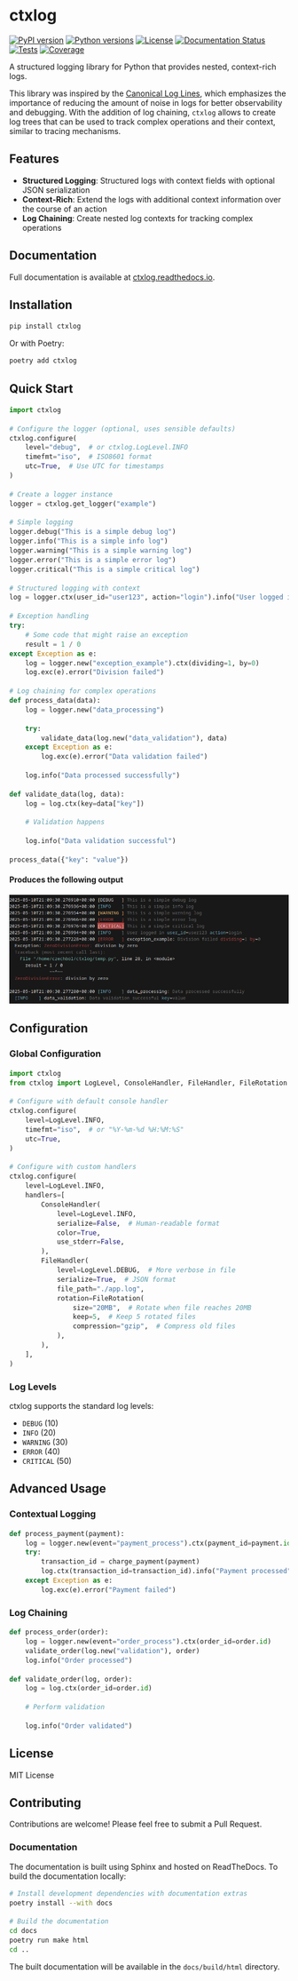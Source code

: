 # ctxlog

[![PyPI version](https://img.shields.io/pypi/v/ctxlog.svg)](https://pypi.org/project/ctxlog/)
[![Python versions](https://img.shields.io/pypi/pyversions/ctxlog.svg)](https://pypi.org/project/ctxlog/)
[![License](https://img.shields.io/pypi/l/ctxlog.svg)](https://github.com/czechbol/ctxlog/blob/main/LICENSE)
[![Documentation Status](https://readthedocs.org/projects/ctxlog/badge/?version=latest)](https://ctxlog.readthedocs.io/en/latest/?badge=latest)
[![Tests](https://github.com/czechbol/ctxlog/actions/workflows/test.yml/badge.svg)](https://github.com/czechbol/ctxlog/actions/workflows/test.yml)
[![Coverage](https://img.shields.io/codecov/c/github/czechbol/ctxlog)](https://codecov.io/gh/czechbol/ctxlog)

A structured logging library for Python that provides nested, context-rich logs.

This library was inspired by the [Canonical Log Lines](https://brandur.org/canonical-log-lines), which emphasizes the importance of reducing the amount of noise in logs for better observability and debugging. With the addition of log chaining, `ctxlog` allows to create log trees that can be used to track complex operations and their context, similar to tracing mechanisms.

## Features

- **Structured Logging**: Structured logs with context fields with optional JSON serialization
- **Context-Rich**: Extend the logs with additional context information over the course of an action
- **Log Chaining**: Create nested log contexts for tracking complex operations

## Documentation

Full documentation is available at [ctxlog.readthedocs.io](https://ctxlog.readthedocs.io/).

## Installation

```bash
pip install ctxlog
```

Or with Poetry:

```bash
poetry add ctxlog
```

## Quick Start

```python
import ctxlog

# Configure the logger (optional, uses sensible defaults)
ctxlog.configure(
    level="debug",  # or ctxlog.LogLevel.INFO
    timefmt="iso",  # ISO8601 format
    utc=True,  # Use UTC for timestamps
)

# Create a logger instance
logger = ctxlog.get_logger("example")

# Simple logging
logger.debug("This is a simple debug log")
logger.info("This is a simple info log")
logger.warning("This is a simple warning log")
logger.error("This is a simple error log")
logger.critical("This is a simple critical log")

# Structured logging with context
log = logger.ctx(user_id="user123", action="login").info("User logged in")

# Exception handling
try:
    # Some code that might raise an exception
    result = 1 / 0
except Exception as e:
    log = logger.new("exception_example").ctx(dividing=1, by=0)
    log.exc(e).error("Division failed")

# Log chaining for complex operations
def process_data(data):
    log = logger.new("data_processing")

    try:
        validate_data(log.new("data_validation"), data)
    except Exception as e:
        log.exc(e).error("Data validation failed")

    log.info("Data processed successfully")

def validate_data(log, data):
    log = log.ctx(key=data["key"])

    # Validation happens

    log.info("Data validation successful")

process_data({"key": "value"})
```

#### Produces the following output

<p align="center">
  <img src="docs/source/_static/quickstart.png" alt="quickstart example output">
</p>

## Configuration

### Global Configuration

```python
import ctxlog
from ctxlog import LogLevel, ConsoleHandler, FileHandler, FileRotation

# Configure with default console handler
ctxlog.configure(
    level=LogLevel.INFO,
    timefmt="iso",  # or "%Y-%m-%d %H:%M:%S"
    utc=True,
)

# Configure with custom handlers
ctxlog.configure(
    level=LogLevel.INFO,
    handlers=[
        ConsoleHandler(
            level=LogLevel.INFO,
            serialize=False,  # Human-readable format
            color=True,
            use_stderr=False,
        ),
        FileHandler(
            level=LogLevel.DEBUG,  # More verbose in file
            serialize=True,  # JSON format
            file_path="./app.log",
            rotation=FileRotation(
                size="20MB",  # Rotate when file reaches 20MB
                keep=5,  # Keep 5 rotated files
                compression="gzip",  # Compress old files
            ),
        ),
    ],
)
```

### Log Levels

ctxlog supports the standard log levels:

- `DEBUG` (10)
- `INFO` (20)
- `WARNING` (30)
- `ERROR` (40)
- `CRITICAL` (50)

## Advanced Usage

### Contextual Logging

```python
def process_payment(payment):
    log = logger.new(event="payment_process").ctx(payment_id=payment.id)
    try:
        transaction_id = charge_payment(payment)
        log.ctx(transaction_id=transaction_id).info("Payment processed")
    except Exception as e:
        log.exc(e).error("Payment failed")
```

### Log Chaining

```python
def process_order(order):
    log = logger.new(event="order_process").ctx(order_id=order.id)
    validate_order(log.new("validation"), order)
    log.info("Order processed")

def validate_order(log, order):
    log = log.ctx(order_id=order.id)

    # Perform validation

    log.info("Order validated")
```

## License

MIT License

## Contributing

Contributions are welcome! Please feel free to submit a Pull Request.

### Documentation

The documentation is built using Sphinx and hosted on ReadTheDocs. To build the documentation locally:

```bash
# Install development dependencies with documentation extras
poetry install --with docs

# Build the documentation
cd docs
poetry run make html
cd ..
```

The built documentation will be available in the `docs/build/html` directory.
